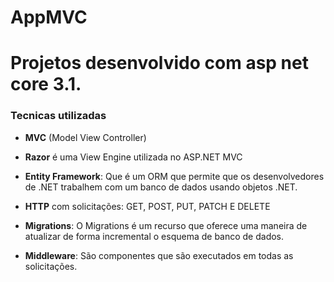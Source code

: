 # AppMVC

# Projetos desenvolvido com asp net core 3.1.

### Tecnicas utilizadas
- **MVC** (Model View Controller)

- **Razor** é uma View Engine utilizada no ASP.NET MVC

- **Entity Framework**: Que é um ORM que permite que os desenvolvedores de .NET trabalhem com um banco de dados usando objetos .NET.

- **HTTP**  com solicitações: GET, POST, PUT, PATCH E DELETE

- **Migrations**:  O Migrations é um recurso que oferece uma maneira de atualizar de forma incremental o esquema de banco de dados.

- **Middleware**: São componentes que são executados em todas as solicitações.
